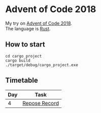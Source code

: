 # Advent of Code 2018

My try on [Advent of Code 2018](https://adventofcode.com/2018). <br>
The language is [Rust](https://www.rust-lang.org/en-US/).

## How to start

```shell
cd cargo_project
cargo build
./target/debug/cargo_project.exe
```


## Timetable

| Day           | Task          |
| ------------- | ------------- |
| 4             | [Repose Record](https://adventofcode.com/2018/day/4) |